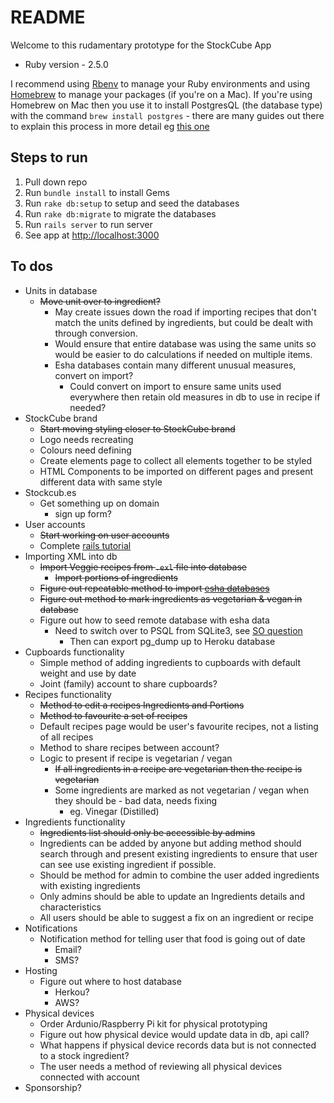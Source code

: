 # README

Welcome to this rudamentary prototype for the StockCube App

* Ruby version - 2.5.0  

I recommend using [Rbenv](https://github.com/rbenv/rbenv) to manage your Ruby environments and using [Homebrew](https://brew.sh/) to manage your packages (if you're on a Mac).
If you're using Homebrew on Mac then you use it to install PostgresQL (the database type) with the command `brew install postgres` - there are many guides out there to explain this process in more detail eg [this one](https://gist.github.com/sgnl/609557ebacd3378f3b72)

## Steps to run
1. Pull down repo
2. Run `bundle install` to install Gems
3. Run `rake db:setup` to setup and seed the databases
3. Run `rake db:migrate` to migrate the databases
5. Run `rails server` to run server
6. See app at [http://localhost:3000](http://localhost:3000)

## To dos
- Units in database
	- ~~Move unit over to ingredient?~~
		- May create issues down the road if importing recipes that don't match the units defined by ingredients, but could be dealt with through conversion.
		- Would ensure that entire database was using the same units so would be easier to do calculations if needed on multiple items.
		- Esha databases contain many different unusual measures, convert on import?
			- Could convert on import to ensure same units used everywhere then retain old measures in db to use in recipe if needed?
- StockCube brand
	- ~~Start moving styling closer to StockCube brand~~
	- Logo needs recreating
	- Colours need defining
	- Create elements page to collect all elements together to be styled
	- HTML Components to be imported on different pages and present different data with same style
- Stockcub.es
	- Get something up on domain
		- sign up form?
- User accounts
	- ~~Start working on user accounts~~
	- Complete [rails tutorial](https://www.railstutorial.org/book/updating_and_deleting_users#sec-updating_what_we_learned_in_this_chapter)
- Importing XML into db
	- ~~Import Veggie recipes from `.exl` file into database~~
		- ~~Import portions of ingredients~~
	- ~~Figure out repeatable method to import [esha databases](https://www.esha.com/resources/additional-databases/)~~
	- ~~Figure out method to mark ingredients as vegetarian & vegan in database~~
	- Figure out how to seed remote database with esha data
		- Need to switch over to PSQL from SQLite3, see [SO question](https://stackoverflow.com/questions/15371394/rails-populate-heroku-database-with-development-sqlite3-data)
			- Then can export pg_dump up to Heroku database
- Cupboards functionality
	- Simple method of adding ingredients to cupboards with default weight and use by date
	- Joint (family) account to share cupboards?
- Recipes functionality
	- ~~Method to edit a recipes Ingredients and Portions~~
	- ~~Method to favourite a set of recipes~~
	- Default recipes page would be user's favourite recipes, not a listing of all recipes
	- Method to share recipes between account?
	- Logic to present if recipe is vegetarian / vegan 
		- ~~If all ingredients in a recipe are vegetarian then the recipe is vegetarian~~
		- Some ingredients are marked as not vegetarian / vegan when they should be - bad data, needs fixing
			- eg. Vinegar (Distilled)
- Ingredients functionality
	- ~~Ingredients list should only be accessible by admins~~
	- Ingredients can be added by anyone but adding method should search through and present existing ingredients to ensure that user can see use existing ingredient if possible.
	- Should be method for admin to combine the user added ingredients with existing ingredients 
	- Only admins should be able to update an Ingredients details and characteristics
	- All users should be able to suggest a fix on an ingredient or recipe
- Notifications
	- Notification method for telling user that food is going out of date
		- Email?
		- SMS?
- Hosting
	- Figure out where to host database
		- Herkou?
		- AWS?
- Physical devices
	- Order Ardunio/Raspberry Pi kit for physical prototyping
	- Figure out how physical device would update data in db, api call?
	- What happens if physical device records data but is not connected to a stock ingredient?
	- The user needs a method of reviewing all physical devices connected with account
- Sponsorship?